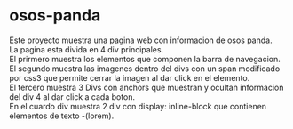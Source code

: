 # osos-panda
Este proyecto muestra una pagina web con informacion de osos panda.<br>
La pagina esta divida en 4 div principales.<br>
El prirmero muestra los elementos que componen la barra de navegacion.<br>
El segundo muestra las imagenes dentro del divs con un span modificado por css3 que permite cerrar la imagen al dar click en el elemento.<br>
El tercero muestra  3 Divs con anchors que muestran y ocultan informacion del div 4 al dar click a cada boton.<br>
En el cuardo div muestra 2 div con display: inline-block que contienen elementos de texto -(lorem).<br>
